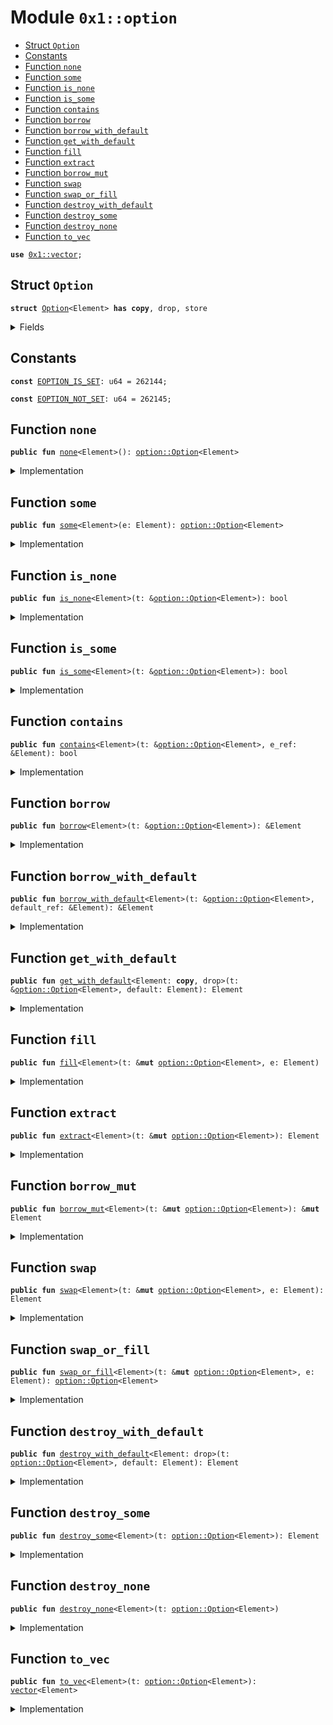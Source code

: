 
<a name="0x1_option"></a>

# Module `0x1::option`



-  [Struct `Option`](#0x1_option_Option)
-  [Constants](#@Constants_0)
-  [Function `none`](#0x1_option_none)
-  [Function `some`](#0x1_option_some)
-  [Function `is_none`](#0x1_option_is_none)
-  [Function `is_some`](#0x1_option_is_some)
-  [Function `contains`](#0x1_option_contains)
-  [Function `borrow`](#0x1_option_borrow)
-  [Function `borrow_with_default`](#0x1_option_borrow_with_default)
-  [Function `get_with_default`](#0x1_option_get_with_default)
-  [Function `fill`](#0x1_option_fill)
-  [Function `extract`](#0x1_option_extract)
-  [Function `borrow_mut`](#0x1_option_borrow_mut)
-  [Function `swap`](#0x1_option_swap)
-  [Function `swap_or_fill`](#0x1_option_swap_or_fill)
-  [Function `destroy_with_default`](#0x1_option_destroy_with_default)
-  [Function `destroy_some`](#0x1_option_destroy_some)
-  [Function `destroy_none`](#0x1_option_destroy_none)
-  [Function `to_vec`](#0x1_option_to_vec)


<pre><code><b>use</b> <a href="../../dependencies/move-stdlib/vector.md#0x1_vector">0x1::vector</a>;
</code></pre>



<a name="0x1_option_Option"></a>

## Struct `Option`



<pre><code><b>struct</b> <a href="../../dependencies/move-stdlib/option.md#0x1_option_Option">Option</a>&lt;Element&gt; <b>has</b> <b>copy</b>, drop, store
</code></pre>



<details>
<summary>Fields</summary>


<dl>
<dt>
<code>vec: <a href="../../dependencies/move-stdlib/vector.md#0x1_vector">vector</a>&lt;Element&gt;</code>
</dt>
<dd>

</dd>
</dl>


</details>

<a name="@Constants_0"></a>

## Constants


<a name="0x1_option_EOPTION_IS_SET"></a>



<pre><code><b>const</b> <a href="../../dependencies/move-stdlib/option.md#0x1_option_EOPTION_IS_SET">EOPTION_IS_SET</a>: u64 = 262144;
</code></pre>



<a name="0x1_option_EOPTION_NOT_SET"></a>



<pre><code><b>const</b> <a href="../../dependencies/move-stdlib/option.md#0x1_option_EOPTION_NOT_SET">EOPTION_NOT_SET</a>: u64 = 262145;
</code></pre>



<a name="0x1_option_none"></a>

## Function `none`



<pre><code><b>public</b> <b>fun</b> <a href="../../dependencies/move-stdlib/option.md#0x1_option_none">none</a>&lt;Element&gt;(): <a href="../../dependencies/move-stdlib/option.md#0x1_option_Option">option::Option</a>&lt;Element&gt;
</code></pre>



<details>
<summary>Implementation</summary>


<pre><code><b>public</b> <b>fun</b> <a href="../../dependencies/move-stdlib/option.md#0x1_option_none">none</a>&lt;Element&gt;(): <a href="../../dependencies/move-stdlib/option.md#0x1_option_Option">Option</a>&lt;Element&gt; {
    <a href="../../dependencies/move-stdlib/option.md#0x1_option_Option">Option</a> { vec: <a href="../../dependencies/move-stdlib/vector.md#0x1_vector_empty">vector::empty</a>() }
}
</code></pre>



</details>

<a name="0x1_option_some"></a>

## Function `some`



<pre><code><b>public</b> <b>fun</b> <a href="../../dependencies/move-stdlib/option.md#0x1_option_some">some</a>&lt;Element&gt;(e: Element): <a href="../../dependencies/move-stdlib/option.md#0x1_option_Option">option::Option</a>&lt;Element&gt;
</code></pre>



<details>
<summary>Implementation</summary>


<pre><code><b>public</b> <b>fun</b> <a href="../../dependencies/move-stdlib/option.md#0x1_option_some">some</a>&lt;Element&gt;(e: Element): <a href="../../dependencies/move-stdlib/option.md#0x1_option_Option">Option</a>&lt;Element&gt; {
    <a href="../../dependencies/move-stdlib/option.md#0x1_option_Option">Option</a> { vec: <a href="../../dependencies/move-stdlib/vector.md#0x1_vector_singleton">vector::singleton</a>(e) }
}
</code></pre>



</details>

<a name="0x1_option_is_none"></a>

## Function `is_none`



<pre><code><b>public</b> <b>fun</b> <a href="../../dependencies/move-stdlib/option.md#0x1_option_is_none">is_none</a>&lt;Element&gt;(t: &<a href="../../dependencies/move-stdlib/option.md#0x1_option_Option">option::Option</a>&lt;Element&gt;): bool
</code></pre>



<details>
<summary>Implementation</summary>


<pre><code><b>public</b> <b>fun</b> <a href="../../dependencies/move-stdlib/option.md#0x1_option_is_none">is_none</a>&lt;Element&gt;(t: &<a href="../../dependencies/move-stdlib/option.md#0x1_option_Option">Option</a>&lt;Element&gt;): bool {
    <a href="../../dependencies/move-stdlib/vector.md#0x1_vector_is_empty">vector::is_empty</a>(&t.vec)
}
</code></pre>



</details>

<a name="0x1_option_is_some"></a>

## Function `is_some`



<pre><code><b>public</b> <b>fun</b> <a href="../../dependencies/move-stdlib/option.md#0x1_option_is_some">is_some</a>&lt;Element&gt;(t: &<a href="../../dependencies/move-stdlib/option.md#0x1_option_Option">option::Option</a>&lt;Element&gt;): bool
</code></pre>



<details>
<summary>Implementation</summary>


<pre><code><b>public</b> <b>fun</b> <a href="../../dependencies/move-stdlib/option.md#0x1_option_is_some">is_some</a>&lt;Element&gt;(t: &<a href="../../dependencies/move-stdlib/option.md#0x1_option_Option">Option</a>&lt;Element&gt;): bool {
    !<a href="../../dependencies/move-stdlib/vector.md#0x1_vector_is_empty">vector::is_empty</a>(&t.vec)
}
</code></pre>



</details>

<a name="0x1_option_contains"></a>

## Function `contains`



<pre><code><b>public</b> <b>fun</b> <a href="../../dependencies/move-stdlib/option.md#0x1_option_contains">contains</a>&lt;Element&gt;(t: &<a href="../../dependencies/move-stdlib/option.md#0x1_option_Option">option::Option</a>&lt;Element&gt;, e_ref: &Element): bool
</code></pre>



<details>
<summary>Implementation</summary>


<pre><code><b>public</b> <b>fun</b> <a href="../../dependencies/move-stdlib/option.md#0x1_option_contains">contains</a>&lt;Element&gt;(t: &<a href="../../dependencies/move-stdlib/option.md#0x1_option_Option">Option</a>&lt;Element&gt;, e_ref: &Element): bool {
    <a href="../../dependencies/move-stdlib/vector.md#0x1_vector_contains">vector::contains</a>(&t.vec, e_ref)
}
</code></pre>



</details>

<a name="0x1_option_borrow"></a>

## Function `borrow`



<pre><code><b>public</b> <b>fun</b> <a href="../../borrow.md#0x2_borrow">borrow</a>&lt;Element&gt;(t: &<a href="../../dependencies/move-stdlib/option.md#0x1_option_Option">option::Option</a>&lt;Element&gt;): &Element
</code></pre>



<details>
<summary>Implementation</summary>


<pre><code><b>public</b> <b>fun</b> <a href="../../borrow.md#0x2_borrow">borrow</a>&lt;Element&gt;(t: &<a href="../../dependencies/move-stdlib/option.md#0x1_option_Option">Option</a>&lt;Element&gt;): &Element {
    <b>assert</b>!(<a href="../../dependencies/move-stdlib/option.md#0x1_option_is_some">is_some</a>(t), <a href="../../dependencies/move-stdlib/option.md#0x1_option_EOPTION_NOT_SET">EOPTION_NOT_SET</a>);
    <a href="../../dependencies/move-stdlib/vector.md#0x1_vector_borrow">vector::borrow</a>(&t.vec, 0)
}
</code></pre>



</details>

<a name="0x1_option_borrow_with_default"></a>

## Function `borrow_with_default`



<pre><code><b>public</b> <b>fun</b> <a href="../../dependencies/move-stdlib/option.md#0x1_option_borrow_with_default">borrow_with_default</a>&lt;Element&gt;(t: &<a href="../../dependencies/move-stdlib/option.md#0x1_option_Option">option::Option</a>&lt;Element&gt;, default_ref: &Element): &Element
</code></pre>



<details>
<summary>Implementation</summary>


<pre><code><b>public</b> <b>fun</b> <a href="../../dependencies/move-stdlib/option.md#0x1_option_borrow_with_default">borrow_with_default</a>&lt;Element&gt;(t: &<a href="../../dependencies/move-stdlib/option.md#0x1_option_Option">Option</a>&lt;Element&gt;, default_ref: &Element): &Element {
    <b>let</b> vec_ref = &t.vec;
    <b>if</b> (<a href="../../dependencies/move-stdlib/vector.md#0x1_vector_is_empty">vector::is_empty</a>(vec_ref)) default_ref
    <b>else</b> <a href="../../dependencies/move-stdlib/vector.md#0x1_vector_borrow">vector::borrow</a>(vec_ref, 0)
}
</code></pre>



</details>

<a name="0x1_option_get_with_default"></a>

## Function `get_with_default`



<pre><code><b>public</b> <b>fun</b> <a href="../../dependencies/move-stdlib/option.md#0x1_option_get_with_default">get_with_default</a>&lt;Element: <b>copy</b>, drop&gt;(t: &<a href="../../dependencies/move-stdlib/option.md#0x1_option_Option">option::Option</a>&lt;Element&gt;, default: Element): Element
</code></pre>



<details>
<summary>Implementation</summary>


<pre><code><b>public</b> <b>fun</b> <a href="../../dependencies/move-stdlib/option.md#0x1_option_get_with_default">get_with_default</a>&lt;Element: <b>copy</b> + drop&gt;(
    t: &<a href="../../dependencies/move-stdlib/option.md#0x1_option_Option">Option</a>&lt;Element&gt;,
    default: Element,
): Element {
    <b>let</b> vec_ref = &t.vec;
    <b>if</b> (<a href="../../dependencies/move-stdlib/vector.md#0x1_vector_is_empty">vector::is_empty</a>(vec_ref)) default
    <b>else</b> *<a href="../../dependencies/move-stdlib/vector.md#0x1_vector_borrow">vector::borrow</a>(vec_ref, 0)
}
</code></pre>



</details>

<a name="0x1_option_fill"></a>

## Function `fill`



<pre><code><b>public</b> <b>fun</b> <a href="../../dependencies/move-stdlib/option.md#0x1_option_fill">fill</a>&lt;Element&gt;(t: &<b>mut</b> <a href="../../dependencies/move-stdlib/option.md#0x1_option_Option">option::Option</a>&lt;Element&gt;, e: Element)
</code></pre>



<details>
<summary>Implementation</summary>


<pre><code><b>public</b> <b>fun</b> <a href="../../dependencies/move-stdlib/option.md#0x1_option_fill">fill</a>&lt;Element&gt;(t: &<b>mut</b> <a href="../../dependencies/move-stdlib/option.md#0x1_option_Option">Option</a>&lt;Element&gt;, e: Element) {
    <b>let</b> vec_ref = &<b>mut</b> t.vec;
    <b>if</b> (<a href="../../dependencies/move-stdlib/vector.md#0x1_vector_is_empty">vector::is_empty</a>(vec_ref)) <a href="../../dependencies/move-stdlib/vector.md#0x1_vector_push_back">vector::push_back</a>(vec_ref, e)
    <b>else</b> <b>abort</b> <a href="../../dependencies/move-stdlib/option.md#0x1_option_EOPTION_IS_SET">EOPTION_IS_SET</a>
}
</code></pre>



</details>

<a name="0x1_option_extract"></a>

## Function `extract`



<pre><code><b>public</b> <b>fun</b> <a href="../../dependencies/move-stdlib/option.md#0x1_option_extract">extract</a>&lt;Element&gt;(t: &<b>mut</b> <a href="../../dependencies/move-stdlib/option.md#0x1_option_Option">option::Option</a>&lt;Element&gt;): Element
</code></pre>



<details>
<summary>Implementation</summary>


<pre><code><b>public</b> <b>fun</b> <a href="../../dependencies/move-stdlib/option.md#0x1_option_extract">extract</a>&lt;Element&gt;(t: &<b>mut</b> <a href="../../dependencies/move-stdlib/option.md#0x1_option_Option">Option</a>&lt;Element&gt;): Element {
    <b>assert</b>!(<a href="../../dependencies/move-stdlib/option.md#0x1_option_is_some">is_some</a>(t), <a href="../../dependencies/move-stdlib/option.md#0x1_option_EOPTION_NOT_SET">EOPTION_NOT_SET</a>);
    <a href="../../dependencies/move-stdlib/vector.md#0x1_vector_pop_back">vector::pop_back</a>(&<b>mut</b> t.vec)
}
</code></pre>



</details>

<a name="0x1_option_borrow_mut"></a>

## Function `borrow_mut`



<pre><code><b>public</b> <b>fun</b> <a href="../../dependencies/move-stdlib/option.md#0x1_option_borrow_mut">borrow_mut</a>&lt;Element&gt;(t: &<b>mut</b> <a href="../../dependencies/move-stdlib/option.md#0x1_option_Option">option::Option</a>&lt;Element&gt;): &<b>mut</b> Element
</code></pre>



<details>
<summary>Implementation</summary>


<pre><code><b>public</b> <b>fun</b> <a href="../../dependencies/move-stdlib/option.md#0x1_option_borrow_mut">borrow_mut</a>&lt;Element&gt;(t: &<b>mut</b> <a href="../../dependencies/move-stdlib/option.md#0x1_option_Option">Option</a>&lt;Element&gt;): &<b>mut</b> Element {
    <b>assert</b>!(<a href="../../dependencies/move-stdlib/option.md#0x1_option_is_some">is_some</a>(t), <a href="../../dependencies/move-stdlib/option.md#0x1_option_EOPTION_NOT_SET">EOPTION_NOT_SET</a>);
    <a href="../../dependencies/move-stdlib/vector.md#0x1_vector_borrow_mut">vector::borrow_mut</a>(&<b>mut</b> t.vec, 0)
}
</code></pre>



</details>

<a name="0x1_option_swap"></a>

## Function `swap`



<pre><code><b>public</b> <b>fun</b> <a href="../../dependencies/move-stdlib/option.md#0x1_option_swap">swap</a>&lt;Element&gt;(t: &<b>mut</b> <a href="../../dependencies/move-stdlib/option.md#0x1_option_Option">option::Option</a>&lt;Element&gt;, e: Element): Element
</code></pre>



<details>
<summary>Implementation</summary>


<pre><code><b>public</b> <b>fun</b> <a href="../../dependencies/move-stdlib/option.md#0x1_option_swap">swap</a>&lt;Element&gt;(t: &<b>mut</b> <a href="../../dependencies/move-stdlib/option.md#0x1_option_Option">Option</a>&lt;Element&gt;, e: Element): Element {
    <b>assert</b>!(<a href="../../dependencies/move-stdlib/option.md#0x1_option_is_some">is_some</a>(t), <a href="../../dependencies/move-stdlib/option.md#0x1_option_EOPTION_NOT_SET">EOPTION_NOT_SET</a>);
    <b>let</b> vec_ref = &<b>mut</b> t.vec;
    <b>let</b> old_value = <a href="../../dependencies/move-stdlib/vector.md#0x1_vector_pop_back">vector::pop_back</a>(vec_ref);
    <a href="../../dependencies/move-stdlib/vector.md#0x1_vector_push_back">vector::push_back</a>(vec_ref, e);
    old_value
}
</code></pre>



</details>

<a name="0x1_option_swap_or_fill"></a>

## Function `swap_or_fill`



<pre><code><b>public</b> <b>fun</b> <a href="../../dependencies/move-stdlib/option.md#0x1_option_swap_or_fill">swap_or_fill</a>&lt;Element&gt;(t: &<b>mut</b> <a href="../../dependencies/move-stdlib/option.md#0x1_option_Option">option::Option</a>&lt;Element&gt;, e: Element): <a href="../../dependencies/move-stdlib/option.md#0x1_option_Option">option::Option</a>&lt;Element&gt;
</code></pre>



<details>
<summary>Implementation</summary>


<pre><code><b>public</b> <b>fun</b> <a href="../../dependencies/move-stdlib/option.md#0x1_option_swap_or_fill">swap_or_fill</a>&lt;Element&gt;(t: &<b>mut</b> <a href="../../dependencies/move-stdlib/option.md#0x1_option_Option">Option</a>&lt;Element&gt;, e: Element): <a href="../../dependencies/move-stdlib/option.md#0x1_option_Option">Option</a>&lt;Element&gt; {
    <b>let</b> vec_ref = &<b>mut</b> t.vec;
    <b>let</b> old_value = <b>if</b> (<a href="../../dependencies/move-stdlib/vector.md#0x1_vector_is_empty">vector::is_empty</a>(vec_ref)) <a href="../../dependencies/move-stdlib/option.md#0x1_option_none">none</a>()
        <b>else</b> <a href="../../dependencies/move-stdlib/option.md#0x1_option_some">some</a>(<a href="../../dependencies/move-stdlib/vector.md#0x1_vector_pop_back">vector::pop_back</a>(vec_ref));
    <a href="../../dependencies/move-stdlib/vector.md#0x1_vector_push_back">vector::push_back</a>(vec_ref, e);
    old_value
}
</code></pre>



</details>

<a name="0x1_option_destroy_with_default"></a>

## Function `destroy_with_default`



<pre><code><b>public</b> <b>fun</b> <a href="../../dependencies/move-stdlib/option.md#0x1_option_destroy_with_default">destroy_with_default</a>&lt;Element: drop&gt;(t: <a href="../../dependencies/move-stdlib/option.md#0x1_option_Option">option::Option</a>&lt;Element&gt;, default: Element): Element
</code></pre>



<details>
<summary>Implementation</summary>


<pre><code><b>public</b> <b>fun</b> <a href="../../dependencies/move-stdlib/option.md#0x1_option_destroy_with_default">destroy_with_default</a>&lt;Element: drop&gt;(t: <a href="../../dependencies/move-stdlib/option.md#0x1_option_Option">Option</a>&lt;Element&gt;, default: Element): Element {
    <b>let</b> <a href="../../dependencies/move-stdlib/option.md#0x1_option_Option">Option</a> { <b>mut</b> vec } = t;
    <b>if</b> (<a href="../../dependencies/move-stdlib/vector.md#0x1_vector_is_empty">vector::is_empty</a>(&vec)) default
    <b>else</b> <a href="../../dependencies/move-stdlib/vector.md#0x1_vector_pop_back">vector::pop_back</a>(&<b>mut</b> vec)
}
</code></pre>



</details>

<a name="0x1_option_destroy_some"></a>

## Function `destroy_some`



<pre><code><b>public</b> <b>fun</b> <a href="../../dependencies/move-stdlib/option.md#0x1_option_destroy_some">destroy_some</a>&lt;Element&gt;(t: <a href="../../dependencies/move-stdlib/option.md#0x1_option_Option">option::Option</a>&lt;Element&gt;): Element
</code></pre>



<details>
<summary>Implementation</summary>


<pre><code><b>public</b> <b>fun</b> <a href="../../dependencies/move-stdlib/option.md#0x1_option_destroy_some">destroy_some</a>&lt;Element&gt;(t: <a href="../../dependencies/move-stdlib/option.md#0x1_option_Option">Option</a>&lt;Element&gt;): Element {
    <b>assert</b>!(<a href="../../dependencies/move-stdlib/option.md#0x1_option_is_some">is_some</a>(&t), <a href="../../dependencies/move-stdlib/option.md#0x1_option_EOPTION_NOT_SET">EOPTION_NOT_SET</a>);
    <b>let</b> <a href="../../dependencies/move-stdlib/option.md#0x1_option_Option">Option</a> { <b>mut</b> vec } = t;
    <b>let</b> elem = <a href="../../dependencies/move-stdlib/vector.md#0x1_vector_pop_back">vector::pop_back</a>(&<b>mut</b> vec);
    <a href="../../dependencies/move-stdlib/vector.md#0x1_vector_destroy_empty">vector::destroy_empty</a>(vec);
    elem
}
</code></pre>



</details>

<a name="0x1_option_destroy_none"></a>

## Function `destroy_none`



<pre><code><b>public</b> <b>fun</b> <a href="../../dependencies/move-stdlib/option.md#0x1_option_destroy_none">destroy_none</a>&lt;Element&gt;(t: <a href="../../dependencies/move-stdlib/option.md#0x1_option_Option">option::Option</a>&lt;Element&gt;)
</code></pre>



<details>
<summary>Implementation</summary>


<pre><code><b>public</b> <b>fun</b> <a href="../../dependencies/move-stdlib/option.md#0x1_option_destroy_none">destroy_none</a>&lt;Element&gt;(t: <a href="../../dependencies/move-stdlib/option.md#0x1_option_Option">Option</a>&lt;Element&gt;) {
    <b>assert</b>!(<a href="../../dependencies/move-stdlib/option.md#0x1_option_is_none">is_none</a>(&t), <a href="../../dependencies/move-stdlib/option.md#0x1_option_EOPTION_IS_SET">EOPTION_IS_SET</a>);
    <b>let</b> <a href="../../dependencies/move-stdlib/option.md#0x1_option_Option">Option</a> { vec } = t;
    <a href="../../dependencies/move-stdlib/vector.md#0x1_vector_destroy_empty">vector::destroy_empty</a>(vec)
}
</code></pre>



</details>

<a name="0x1_option_to_vec"></a>

## Function `to_vec`



<pre><code><b>public</b> <b>fun</b> <a href="../../dependencies/move-stdlib/option.md#0x1_option_to_vec">to_vec</a>&lt;Element&gt;(t: <a href="../../dependencies/move-stdlib/option.md#0x1_option_Option">option::Option</a>&lt;Element&gt;): <a href="../../dependencies/move-stdlib/vector.md#0x1_vector">vector</a>&lt;Element&gt;
</code></pre>



<details>
<summary>Implementation</summary>


<pre><code><b>public</b> <b>fun</b> <a href="../../dependencies/move-stdlib/option.md#0x1_option_to_vec">to_vec</a>&lt;Element&gt;(t: <a href="../../dependencies/move-stdlib/option.md#0x1_option_Option">Option</a>&lt;Element&gt;): <a href="../../dependencies/move-stdlib/vector.md#0x1_vector">vector</a>&lt;Element&gt; {
    <b>let</b> <a href="../../dependencies/move-stdlib/option.md#0x1_option_Option">Option</a> { vec } = t;
    vec
}
</code></pre>



</details>
